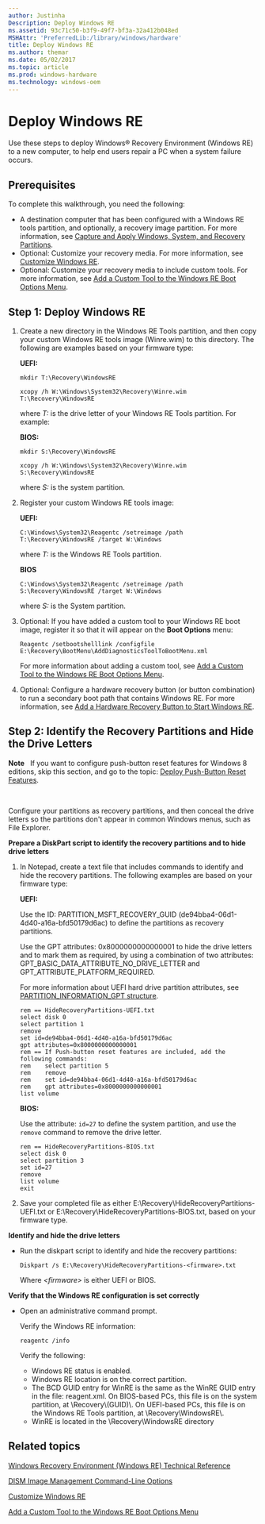 ```yaml
---
author: Justinha
Description: Deploy Windows RE
ms.assetid: 93c71c50-b3f9-49f7-bf3a-32a412b048ed
MSHAttr: 'PreferredLib:/library/windows/hardware'
title: Deploy Windows RE
ms.author: themar
ms.date: 05/02/2017
ms.topic: article
ms.prod: windows-hardware
ms.technology: windows-oem
---
```


# Deploy Windows RE


Use these steps to deploy Windows® Recovery Environment (Windows RE) to a new computer, to help end users repair a PC when a system failure occurs.

## <span id="Prerequisites"></span><span id="prerequisites"></span><span id="PREREQUISITES"></span>Prerequisites


To complete this walkthrough, you need the following:

-   A destination computer that has been configured with a Windows RE tools partition, and optionally, a recovery image partition. For more information, see [Capture and Apply Windows, System, and Recovery Partitions](capture-and-apply-windows-system-and-recovery-partitions.md).
-   Optional: Customize your recovery media. For more information, see [Customize Windows RE](customize-windows-re.md).
-   Optional: Customize your recovery media to include custom tools. For more information, see [Add a Custom Tool to the Windows RE Boot Options Menu](add-a-custom-tool-to-the-windows-re-boot-options-menu.md).

## <span id="DeployWindowsRE"></span><span id="deploywindowsre"></span><span id="DEPLOYWINDOWSRE"></span>Step 1: Deploy Windows RE


1.  Create a new directory in the Windows RE Tools partition, and then copy your custom Windows RE tools image (Winre.wim) to this directory. The following are examples based on your firmware type:

    **UEFI:**

    ```
    mkdir T:\Recovery\WindowsRE

    xcopy /h W:\Windows\System32\Recovery\Winre.wim T:\Recovery\WindowsRE
    ```

    where *T:* is the drive letter of your Windows RE Tools partition. For example:

    **BIOS:**

    ```
    mkdir S:\Recovery\WindowsRE

    xcopy /h W:\Windows\System32\Recovery\Winre.wim S:\Recovery\WindowsRE
    ```

    where *S:* is the system partition.

2.  Register your custom Windows RE tools image:

    **UEFI:**

    ```
    C:\Windows\System32\Reagentc /setreimage /path T:\Recovery\WindowsRE /target W:\Windows
    ```

    where *T:* is the Windows RE Tools partition.

    **BIOS**

    ```
    C:\Windows\System32\Reagentc /setreimage /path S:\Recovery\WindowsRE /target W:\Windows
    ```

    where *S:* is the System partition.

3.  Optional: If you have added a custom tool to your Windows RE boot image, register it so that it will appear on the **Boot Options** menu:

    ```
    Reagentc /setbootshelllink /configfile E:\Recovery\BootMenu\AddDiagnosticsToolToBootMenu.xml
    ```

    For more information about adding a custom tool, see [Add a Custom Tool to the Windows RE Boot Options Menu](add-a-custom-tool-to-the-windows-re-boot-options-menu.md).

4.  Optional: Configure a hardware recovery button (or button combination) to run a secondary boot path that contains Windows RE. For more information, see [Add a Hardware Recovery Button to Start Windows RE](add-a-hardware-recovery-button-to-start-windows-re.md).

## <span id="PrepareScripts"></span><span id="preparescripts"></span><span id="PREPARESCRIPTS"></span>Step 2: Identify the Recovery Partitions and Hide the Drive Letters


**Note**   If you want to configure push-button reset features for Windows 8 editions, skip this section, and go to the topic: [Deploy Push-Button Reset Features](deploy-push-button-reset-features.md).

 

Configure your partitions as recovery partitions, and then conceal the drive letters so the partitions don't appear in common Windows menus, such as File Explorer.

**Prepare a DiskPart script to identify the recovery partitions and to hide drive letters**

1.  In Notepad, create a text file that includes commands to identify and hide the recovery partitions. The following examples are based on your firmware type:

    **UEFI:**

    Use the ID: PARTITION\_MSFT\_RECOVERY\_GUID (de94bba4-06d1-4d40-a16a-bfd50179d6ac) to define the partitions as recovery partitions.

    Use the GPT attributes: 0x8000000000000001 to hide the drive letters and to mark them as required, by using a combination of two attributes: GPT\_BASIC\_DATA\_ATTRIBUTE\_NO\_DRIVE\_LETTER and GPT\_ATTRIBUTE\_PLATFORM\_REQUIRED.

    For more information about UEFI hard drive partition attributes, see [PARTITION\_INFORMATION\_GPT structure](http://go.microsoft.com/fwlink/?LinkId=240300).

    ```
    rem == HideRecoveryPartitions-UEFI.txt
    select disk 0
    select partition 1
    remove
    set id=de94bba4-06d1-4d40-a16a-bfd50179d6ac
    gpt attributes=0x8000000000000001
    rem == If Push-button reset features are included, add the following commands:
    rem    select partition 5
    rem    remove
    rem    set id=de94bba4-06d1-4d40-a16a-bfd50179d6ac
    rem    gpt attributes=0x8000000000000001
    list volume
    ```

    **BIOS:**

    Use the attribute: `id=27` to define the system partition, and use the `remove` command to remove the drive letter.

    ```
    rem == HideRecoveryPartitions-BIOS.txt
    select disk 0
    select partition 3
    set id=27
    remove
    list volume
    exit
    ```

2.  Save your completed file as either E:\\Recovery\\HideRecoveryPartitions-UEFI.txt or E:\\Recovery\\HideRecoveryPartitions-BIOS.txt, based on your firmware type.

**Identify and hide the drive letters**

-   Run the diskpart script to identify and hide the recovery partitions:

    ```
    Diskpart /s E:\Recovery\HideRecoveryPartitions-<firmware>.txt
    ```

    Where *&lt;firmware&gt;* is either UEFI or BIOS.

**Verify that the Windows RE configuration is set correctly**

-   Open an administrative command prompt.

    Verify the Windows RE information:

    ```
    reagentc /info
    ```

    Verify the following:

    -   Windows RE status is enabled.
    -   Windows RE location is on the correct partition.
    -   The BCD GUID entry for WinRE is the same as the WinRE GUID entry in the file: reagent.xml. On BIOS-based PCs, this file is on the system partition, at \\Recovery\\(GUID)\\. On UEFI-based PCs, this file is on the Windows RE Tools partition, at \\Recovery\\WindowsRE\\.
    -   WinRE is located in the \\Recovery\\WindowsRE directory

## <span id="related_topics"></span>Related topics


[Windows Recovery Environment (Windows RE) Technical Reference](windows-recovery-environment--windows-re--technical-reference.md)

[DISM Image Management Command-Line Options](dism-image-management-command-line-options-s14.md)

[Customize Windows RE](customize-windows-re.md)

[Add a Custom Tool to the Windows RE Boot Options Menu](add-a-custom-tool-to-the-windows-re-boot-options-menu.md)

 

 







